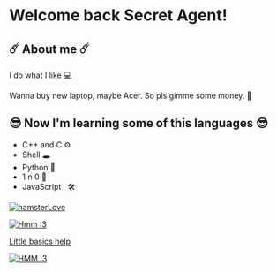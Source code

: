 # Welcome back Secret Agent!
## ☄️ About me ☄️ 
I do what I like 💻

Wanna buy new laptop, maybe Acer. So pls gimme some money. 💸

## 😎 Now I'm learning some of this languages 😎 
- C++ and C ⚙️
- Shell 🕳️
- Python 🐊
- 1 n 0 🥇
- JavaScript &nbsp; 🛠️
   
[![hamsterLove](https://i.pinimg.com/originals/a5/92/a9/a592a94c5e524242627c3feb9d0b67d2.gif)](https://github.com/PIKUT0 "Me right now")

[![Hmm :3](https://www.codewars.com/users/PIKUT0/badges/small)](https://www.codewars.com/users/PIKUT0 "Im on CW")

[Little basics help](https://www.markdownguide.org/basic-syntax/)

[![HMM :3](https://komarev.com/ghpvc/?username=PIKUT0&style=for-the-badge&label=visitors+count&color=120e0e)](https://github.com/PIKUT0)

